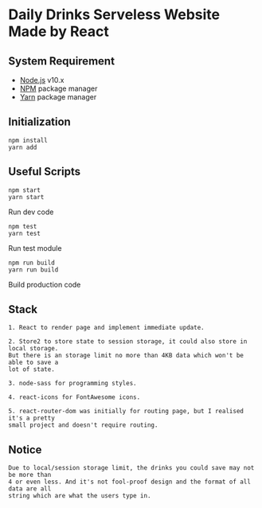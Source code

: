 # Daily Drinks Serveless Website Made by React

## System Requirement
* [Node.js](https://nodejs.org) v10.x
* [NPM](https://www.npmjs.com/) package manager
* [Yarn](https://yarnpkg.com) package manager

## Initialization
```
npm install
yarn add
```

## Useful Scripts
```
npm start
yarn start
```
Run dev code

```
npm test
yarn test
```
Run test module

```
npm run build
yarn run build
```
Build production code

## Stack
```
1. React to render page and implement immediate update.

2. Store2 to store state to session storage, it could also store in local storage.
But there is an storage limit no more than 4KB data which won't be able to save a
lot of state.

3. node-sass for programming styles.

4. react-icons for FontAwesome icons.

5. react-router-dom was initially for routing page, but I realised it's a pretty
small project and doesn't require routing.
```

## Notice
```
Due to local/session storage limit, the drinks you could save may not be more than
4 or even less. And it's not fool-proof design and the format of all data are all
string which are what the users type in.
```

